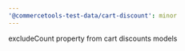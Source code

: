 ```yaml
---
'@commercetools-test-data/cart-discount': minor
---
```


excludeCount property from cart discounts models
